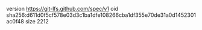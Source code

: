 version https://git-lfs.github.com/spec/v1
oid sha256:d611d0f5cf578e03d3c1ba1dfe108266cba1df355e70de31a0d1452301ac0f48
size 2212
